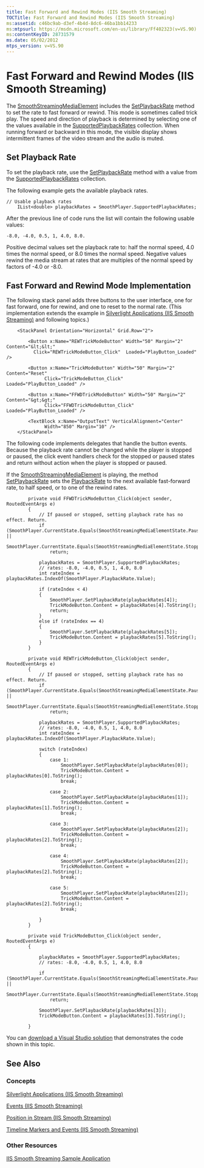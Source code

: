 ```yaml
---
title: Fast Forward and Rewind Modes (IIS Smooth Streaming)
TOCTitle: Fast Forward and Rewind Modes (IIS Smooth Streaming)
ms:assetid: c46bc9ab-d3ef-4b4d-8dc6-46ba1bb14233
ms:mtpsurl: https://msdn.microsoft.com/en-us/library/Ff402323(v=VS.90)
ms:contentKeyID: 28731579
ms.date: 05/02/2012
mtps_version: v=VS.90
---
```


# Fast Forward and Rewind Modes (IIS Smooth Streaming)

The [SmoothStreamingMediaElement](smoothstreamingmediaelement-class-microsoft-web-media-smoothstreaming_1.md) includes the [SetPlaybackRate](smoothstreamingmediaelement-setplaybackrate-method-microsoft-web-media-smoothstreaming_1.md) method to set the rate to fast forward or rewind. This mode is sometimes called trick play. The speed and direction of playback is determined by selecting one of the values available in the [SupportedPlaybackRates](smoothstreamingmediaelement-supportedplaybackrates-property-microsoft-web-media-smoothstreaming_1.md) collection. When running forward or backward in this mode, the visible display shows intermittent frames of the video stream and the audio is muted.

## Set Playback Rate

To set the playback rate, use the [SetPlaybackRate](smoothstreamingmediaelement-setplaybackrate-method-microsoft-web-media-smoothstreaming_1.md) method with a value from the [SupportedPlaybackRates](smoothstreamingmediaelement-supportedplaybackrates-property-microsoft-web-media-smoothstreaming_1.md) collection.

The following example gets the available playback rates.

    // Usable playback rates
        IList<double> playbackRates = SmoothPlayer.SupportedPlaybackRates;

After the previous line of code runs the list will contain the following usable values:

    -8.0, -4.0, 0.5, 1, 4.0, 8.0.

Positive decimal values set the playback rate to: half the normal speed, 4.0 times the normal speed, or 8.0 times the normal speed. Negative values rewind the media stream at rates that are multiples of the normal speed by factors of -4.0 or -8.0.

## Fast Forward and Rewind Mode Implementation

The following stack panel adds three buttons to the user interface, one for fast forward, one for rewind, and one to reset to the normal rate. (This implementation extends the example in [Silverlight Applications (IIS Smooth Streaming)](silverlight-applications.md) and following topics.)

``` 
    <StackPanel Orientation="Horizontal" Grid.Row="2">
        
        <Button x:Name="REWTrickModeButton" Width="50" Margin="2" Content="&lt;&lt;"
          Click="REWTrickModeButton_Click"  Loaded="PlayButton_Loaded" />
        
        <Button x:Name="TrickModeButton" Width="50" Margin="2" Content="Reset"
              Click="TrickModeButton_Click"  Loaded="PlayButton_Loaded" />
        
        <Button x:Name="FFWDTrickModeButton" Width="50" Margin="2" Content="&gt;&gt;"
              Click="FFWDTrickModeButton_Click"  Loaded="PlayButton_Loaded" />        
    
        <TextBlock x:Name="OutputText" VerticalAlignment="Center" 
              Width="850" Margin="10" /> 
    </StackPanel>
```

The following code implements delegates that handle the button events. Because the playback rate cannot be changed while the player is stopped or paused, the click event handlers check for the stopped or paused states and return without action when the player is stopped or paused.

If the [SmoothStreamingMediaElement](smoothstreamingmediaelement-class-microsoft-web-media-smoothstreaming_1.md) is playing, the method [SetPlaybackRate](smoothstreamingmediaelement-setplaybackrate-method-microsoft-web-media-smoothstreaming_1.md) sets the [PlaybackRate](smoothstreamingmediaelement-playbackrate-property-microsoft-web-media-smoothstreaming_1.md) to the next available fast-forward rate, to half speed, or to one of the rewind rates.

``` 
        private void FFWDTrickModeButton_Click(object sender, RoutedEventArgs e)
        {            
            // If paused or stopped, setting playback rate has no effect. Return.
            if (SmoothPlayer.CurrentState.Equals(SmoothStreamingMediaElementState.Paused) ||
                SmoothPlayer.CurrentState.Equals(SmoothStreamingMediaElementState.Stopped))
                return;

            playbackRates = SmoothPlayer.SupportedPlaybackRates;
            // rates: -8.0, -4.0, 0.5, 1, 4.0, 8.0
            int rateIndex = playbackRates.IndexOf(SmoothPlayer.PlaybackRate.Value);

            if (rateIndex < 4)
            {
                SmoothPlayer.SetPlaybackRate(playbackRates[4]);
                TrickModeButton.Content = playbackRates[4].ToString();
                return;
            }
            else if (rateIndex == 4)
            {
                SmoothPlayer.SetPlaybackRate(playbackRates[5]);
                TrickModeButton.Content = playbackRates[5].ToString();
            }
        }

        private void REWTrickModeButton_Click(object sender, RoutedEventArgs e)
        {
            // If paused or stopped, setting playback rate has no effect. Return.
            if (SmoothPlayer.CurrentState.Equals(SmoothStreamingMediaElementState.Paused) ||
                SmoothPlayer.CurrentState.Equals(SmoothStreamingMediaElementState.Stopped))
                return;

            playbackRates = SmoothPlayer.SupportedPlaybackRates;
            // rates: -8.0, -4.0, 0.5, 1, 4.0, 8.0
            int rateIndex = playbackRates.IndexOf(SmoothPlayer.PlaybackRate.Value);
            
            switch (rateIndex)
            {
                case 1:
                    SmoothPlayer.SetPlaybackRate(playbackRates[0]);
                    TrickModeButton.Content = playbackRates[0].ToString();
                    break;

                case 2:
                    SmoothPlayer.SetPlaybackRate(playbackRates[1]);
                    TrickModeButton.Content = playbackRates[1].ToString();
                    break;

                case 3:
                    SmoothPlayer.SetPlaybackRate(playbackRates[2]);
                    TrickModeButton.Content = playbackRates[2].ToString();
                    break;

                case 4:
                    SmoothPlayer.SetPlaybackRate(playbackRates[2]);
                    TrickModeButton.Content = playbackRates[2].ToString();
                    break;

                case 5:
                    SmoothPlayer.SetPlaybackRate(playbackRates[2]);
                    TrickModeButton.Content = playbackRates[2].ToString();
                    break;
        
            }
        }

        private void TrickModeButton_Click(object sender, RoutedEventArgs e)
        {

            playbackRates = SmoothPlayer.SupportedPlaybackRates;
            // rates: -8.0, -4.0, 0.5, 1, 4.0, 8.0

            if (SmoothPlayer.CurrentState.Equals(SmoothStreamingMediaElementState.Paused) ||
                SmoothPlayer.CurrentState.Equals(SmoothStreamingMediaElementState.Stopped))
                return;

            SmoothPlayer.SetPlaybackRate(playbackRates[3]);
            TrickModeButton.Content = playbackRates[3].ToString();

        }
```

You can [download a Visual Studio solution](https://go.microsoft.com/fwlink/?linkid=182167) that demonstrates the code shown in this topic.

## See Also

### Concepts

[Silverlight Applications (IIS Smooth Streaming)](silverlight-applications.md)

[Events (IIS Smooth Streaming)](events.md)

[Position in Stream (IIS Smooth Streaming)](position-in-stream.md)

[Timeline Markers and Events (IIS Smooth Streaming)](timeline-markers-and-events.md)

### Other Resources

[IIS Smooth Streaming Sample Application](https://go.microsoft.com/fwlink/?linkid=182167)

